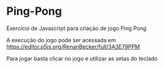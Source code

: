 # Ping-Pong
Exercício de Javascript para criação de jogo Ping Pong

A execução do jogo pode ser acessada em https://editor.p5js.org/RenanBecker/full/3A3E79PPM

Para jogar basta clicar no jogo e utilizar as setas do teclado
